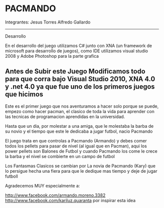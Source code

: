 PACMANDO============Integrantes:	Jesus Torres	Alfredo Gallardo------------DesarrolloEn el desarrollo del juego utilizamos C# junto con XNA (un framework de microsoft para desarrollo de juegos), como IDE utilizamos visual studio 2008 y Adobe Photoshop para la parte graficaAntes de Subir este Juego Modificamos todo para que corra bajo Visual Studio 2010, XNA 4.0 y .net 4.0 ya que fue uno de los primeros juegos que hicimos------------Este es el primer juego que nos aventuramos a hacer solo porque se puede, empezo como hacer pacman, el clasico de toda la vida para aprender con las tecnicas de programacion aprendidas en la universidad.Hasta que un dia, por molestar a una amiga, que le molestaba la barba de su novio y el tiempo que este le dedicaba a jugar futbol, nacio PacmandoEl juego trata en que controlas a Pacmando (Armando) y debes comer todos los pellets para pasar de nivel (al igual que en Pacman), aqui los power pellets son Balones de Futbol y cuando Pacmando los come le crece la barba y el nivel se combierte en un campo de futbolLos Fantasmas Clasicos se cambian por La novia de Pacmando (Kary) que lo persigue hecha una fiera para que le dedique mas tiempo y deje de jugar futbollAgradecemos MUY especialmente a:http://www.facebook.com/armando.moreno.3382http://www.facebook.com/kariluz.quarantapor inspirar esta idea